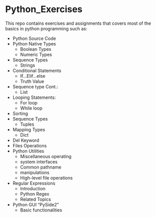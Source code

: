 # Python_Exercises
 This repo contains exercises and assignments that covers most of the basics in python programming
 such as:
- Python Source Code
- Python Native Types
	- Boolean Types
	- Numeric Types
- Sequence Types
	- Strings
- Conditional Statements
	- If...Elif...else
	- Truth Value
- Sequence type Cont.:
	- List
- Looping Statements:
	- For loop
	- While loop
- Sorting
- Sequence Types
	- Tuples
- Mapping Types
	- Dict
- Del Keyword
- Files Operations
- Python Utilities
	- Miscellaneous operating
	- system interfaces
	- Common pathname
	- manipulations
	- High-level file operations
- Regular Expressions
	- Introduction
	- Python Regex
	- Related Topics
- Python GUI “PySide2”
	- Basic functionalities	

